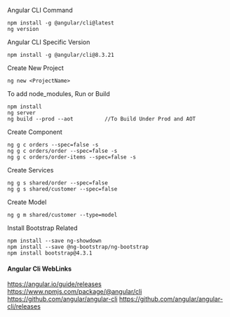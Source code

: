 Angular CLI Command
```
npm install -g @angular/cli@latest 
ng version
```
Angular CLI Specific Version
```
npm install -g @angular/cli@8.3.21
```

Create New Project
```
ng new <ProjectName>
```
To add node_modules, Run or Build
```
npm install 
ng server
ng build --prod --aot          //To Build Under Prod and AOT
```
Create Component
```
ng g c orders --spec=false -s
ng g c orders/order --spec=false -s
ng g c orders/order-items --spec=false -s
```
Create Services
```
ng g s shared/order --spec=false
ng g s shared/customer --spec=false
```
Create Model
```
ng g m shared/customer --type=model
```
Install Bootstrap Related
```
npm install --save ng-showdown
npm install --save @ng-bootstrap/ng-bootstrap
npm install bootstrap@4.3.1
```
#### Angular Cli WebLinks

https://angular.io/guide/releases \
https://www.npmjs.com/package/@angular/cli \
https://github.com/angular/angular-cli
https://github.com/angular/angular-cli/releases


